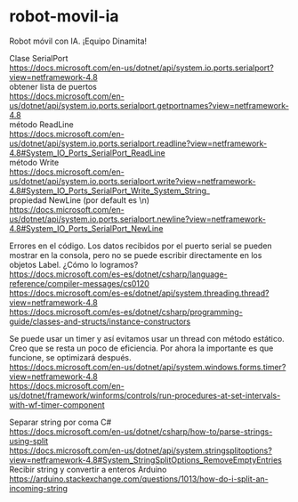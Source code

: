 # robot-movil-ia
Robot móvil con IA. ¡Equipo Dinamita!

Clase SerialPort  
https://docs.microsoft.com/en-us/dotnet/api/system.io.ports.serialport?view=netframework-4.8  
obtener lista de puertos  
https://docs.microsoft.com/en-us/dotnet/api/system.io.ports.serialport.getportnames?view=netframework-4.8  
método ReadLine  
https://docs.microsoft.com/en-us/dotnet/api/system.io.ports.serialport.readline?view=netframework-4.8#System_IO_Ports_SerialPort_ReadLine  
método Write  
https://docs.microsoft.com/en-us/dotnet/api/system.io.ports.serialport.write?view=netframework-4.8#System_IO_Ports_SerialPort_Write_System_String_  
propiedad NewLine (por default es \n)  
https://docs.microsoft.com/en-us/dotnet/api/system.io.ports.serialport.newline?view=netframework-4.8#System_IO_Ports_SerialPort_NewLine  

Errores en el código. Los datos recibidos por el puerto serial se pueden mostrar en la consola, pero no se puede escribir directamente en los objetos Label. ¿Cómo lo logramos?  
https://docs.microsoft.com/es-es/dotnet/csharp/language-reference/compiler-messages/cs0120  
https://docs.microsoft.com/es-es/dotnet/api/system.threading.thread?view=netframework-4.8  
https://docs.microsoft.com/es-es/dotnet/csharp/programming-guide/classes-and-structs/instance-constructors  

Se puede usar un timer y así evitamos usar un thread con método estático. Creo que se resta un poco de eficiencia. Por ahora la importante es que funcione, se optimizará después.  
https://docs.microsoft.com/en-us/dotnet/api/system.windows.forms.timer?view=netframework-4.8  
https://docs.microsoft.com/en-us/dotnet/framework/winforms/controls/run-procedures-at-set-intervals-with-wf-timer-component  

Separar string por coma C#  
https://docs.microsoft.com/en-us/dotnet/csharp/how-to/parse-strings-using-split  
https://docs.microsoft.com/en-us/dotnet/api/system.stringsplitoptions?view=netframework-4.8#System_StringSplitOptions_RemoveEmptyEntries  
Recibir string y convertir a enteros Arduino
https://arduino.stackexchange.com/questions/1013/how-do-i-split-an-incoming-string
